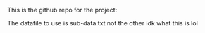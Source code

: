 This is the github repo for the project: 

The datafile to use is sub-data.txt not the other idk what this is lol 

